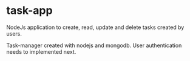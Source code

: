 # task-app
NodeJs application to create, read, update and delete tasks created by users. 

Task-manager created with nodejs and mongodb. User authentication needs to implemented next.
